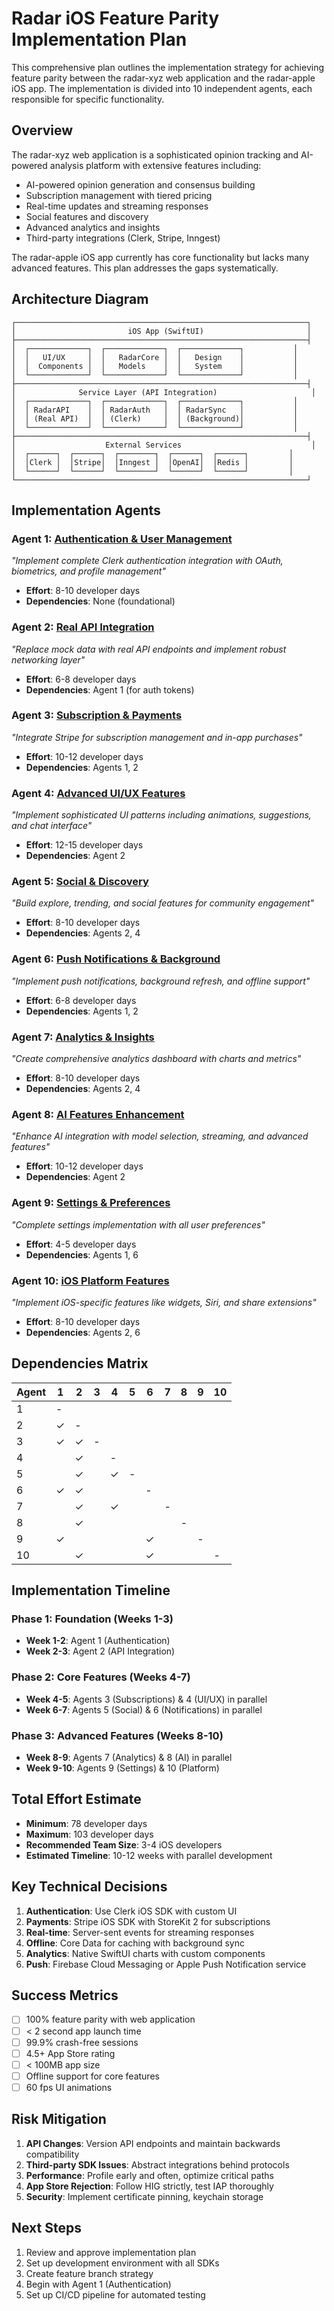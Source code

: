 # Radar iOS Feature Parity Implementation Plan

This comprehensive plan outlines the implementation strategy for achieving feature parity between the radar-xyz web application and the radar-apple iOS app. The implementation is divided into 10 independent agents, each responsible for specific functionality.

## Overview

The radar-xyz web application is a sophisticated opinion tracking and AI-powered analysis platform with extensive features including:
- AI-powered opinion generation and consensus building
- Subscription management with tiered pricing
- Real-time updates and streaming responses
- Social features and discovery
- Advanced analytics and insights
- Third-party integrations (Clerk, Stripe, Inngest)

The radar-apple iOS app currently has core functionality but lacks many advanced features. This plan addresses the gaps systematically.

## Architecture Diagram

```
┌─────────────────────────────────────────────────────────────────┐
│                         iOS App (SwiftUI)                       │
├─────────────────────────────────────────────────────────────────┤
│  ┌─────────────┐  ┌─────────────┐  ┌─────────────┐           │
│  │   UI/UX     │  │   RadarCore │  │   Design    │           │
│  │  Components │  │   Models    │  │   System    │           │
│  └─────────────┘  └─────────────┘  └─────────────┘           │
├─────────────────────────────────────────────────────────────────┤
│              Service Layer (API Integration)                     │
│  ┌─────────────┐  ┌─────────────┐  ┌─────────────┐           │
│  │ RadarAPI    │  │ RadarAuth   │  │ RadarSync   │           │
│  │ (Real API)  │  │ (Clerk)     │  │ (Background)│           │
│  └─────────────┘  └─────────────┘  └─────────────┘           │
├─────────────────────────────────────────────────────────────────┤
│                    External Services                             │
│  ┌──────┐  ┌──────┐  ┌────────┐  ┌──────┐  ┌──────┐         │
│  │Clerk │  │Stripe│  │Inngest │  │OpenAI│  │Redis │         │
│  └──────┘  └──────┘  └────────┘  └──────┘  └──────┘         │
└─────────────────────────────────────────────────────────────────┘
```

## Implementation Agents

### Agent 1: [Authentication & User Management](./agent-01-authentication.md)
*"Implement complete Clerk authentication integration with OAuth, biometrics, and profile management"*
- **Effort**: 8-10 developer days
- **Dependencies**: None (foundational)

### Agent 2: [Real API Integration](./agent-02-api-integration.md)
*"Replace mock data with real API endpoints and implement robust networking layer"*
- **Effort**: 6-8 developer days
- **Dependencies**: Agent 1 (for auth tokens)

### Agent 3: [Subscription & Payments](./agent-03-subscriptions.md)
*"Integrate Stripe for subscription management and in-app purchases"*
- **Effort**: 10-12 developer days
- **Dependencies**: Agents 1, 2

### Agent 4: [Advanced UI/UX Features](./agent-04-ui-ux.md)
*"Implement sophisticated UI patterns including animations, suggestions, and chat interface"*
- **Effort**: 12-15 developer days
- **Dependencies**: Agent 2

### Agent 5: [Social & Discovery](./agent-05-social-discovery.md)
*"Build explore, trending, and social features for community engagement"*
- **Effort**: 8-10 developer days
- **Dependencies**: Agents 2, 4

### Agent 6: [Push Notifications & Background](./agent-06-notifications.md)
*"Implement push notifications, background refresh, and offline support"*
- **Effort**: 6-8 developer days
- **Dependencies**: Agents 1, 2

### Agent 7: [Analytics & Insights](./agent-07-analytics.md)
*"Create comprehensive analytics dashboard with charts and metrics"*
- **Effort**: 8-10 developer days
- **Dependencies**: Agents 2, 4

### Agent 8: [AI Features Enhancement](./agent-08-ai-features.md)
*"Enhance AI integration with model selection, streaming, and advanced features"*
- **Effort**: 10-12 developer days
- **Dependencies**: Agent 2

### Agent 9: [Settings & Preferences](./agent-09-settings.md)
*"Complete settings implementation with all user preferences"*
- **Effort**: 4-5 developer days
- **Dependencies**: Agents 1, 6

### Agent 10: [iOS Platform Features](./agent-10-platform-features.md)
*"Implement iOS-specific features like widgets, Siri, and share extensions"*
- **Effort**: 8-10 developer days
- **Dependencies**: Agents 2, 6

## Dependencies Matrix

| Agent | 1 | 2 | 3 | 4 | 5 | 6 | 7 | 8 | 9 | 10 |
|-------|---|---|---|---|---|---|---|---|---|-----|
| 1     | - |   |   |   |   |   |   |   |   |     |
| 2     | ✓ | - |   |   |   |   |   |   |   |     |
| 3     | ✓ | ✓ | - |   |   |   |   |   |   |     |
| 4     |   | ✓ |   | - |   |   |   |   |   |     |
| 5     |   | ✓ |   | ✓ | - |   |   |   |   |     |
| 6     | ✓ | ✓ |   |   |   | - |   |   |   |     |
| 7     |   | ✓ |   | ✓ |   |   | - |   |   |     |
| 8     |   | ✓ |   |   |   |   |   | - |   |     |
| 9     | ✓ |   |   |   |   | ✓ |   |   | - |     |
| 10    |   | ✓ |   |   |   | ✓ |   |   |   | -   |

## Implementation Timeline

### Phase 1: Foundation (Weeks 1-3)
- **Week 1-2**: Agent 1 (Authentication)
- **Week 2-3**: Agent 2 (API Integration)

### Phase 2: Core Features (Weeks 4-7)
- **Week 4-5**: Agents 3 (Subscriptions) & 4 (UI/UX) in parallel
- **Week 6-7**: Agents 5 (Social) & 6 (Notifications) in parallel

### Phase 3: Advanced Features (Weeks 8-10)
- **Week 8-9**: Agents 7 (Analytics) & 8 (AI) in parallel
- **Week 9-10**: Agents 9 (Settings) & 10 (Platform)

## Total Effort Estimate

- **Minimum**: 78 developer days
- **Maximum**: 103 developer days
- **Recommended Team Size**: 3-4 iOS developers
- **Estimated Timeline**: 10-12 weeks with parallel development

## Key Technical Decisions

1. **Authentication**: Use Clerk iOS SDK with custom UI
2. **Payments**: Stripe iOS SDK with StoreKit 2 for subscriptions
3. **Real-time**: Server-sent events for streaming responses
4. **Offline**: Core Data for caching with background sync
5. **Analytics**: Native SwiftUI charts with custom components
6. **Push**: Firebase Cloud Messaging or Apple Push Notification service

## Success Metrics

- [ ] 100% feature parity with web application
- [ ] < 2 second app launch time
- [ ] 99.9% crash-free sessions
- [ ] 4.5+ App Store rating
- [ ] < 100MB app size
- [ ] Offline support for core features
- [ ] 60 fps UI animations

## Risk Mitigation

1. **API Changes**: Version API endpoints and maintain backwards compatibility
2. **Third-party SDK Issues**: Abstract integrations behind protocols
3. **Performance**: Profile early and often, optimize critical paths
4. **App Store Rejection**: Follow HIG strictly, test IAP thoroughly
5. **Security**: Implement certificate pinning, keychain storage

## Next Steps

1. Review and approve implementation plan
2. Set up development environment with all SDKs
3. Create feature branch strategy
4. Begin with Agent 1 (Authentication)
5. Set up CI/CD pipeline for automated testing